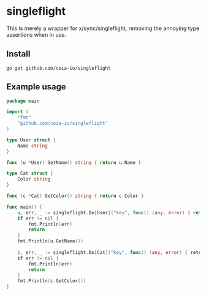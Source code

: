 # singleflight

This is merely a wrapper for x/sync/singleflight, removing the annoying type assertions when in use.

## Install

```shell
go get github.com/coia-io/singleflight
```

## Example usage

```go
package main

import (
	"fmt"
	"github.com/coia-io/singleflight"
)

type User struct {
	Name string
}

func (u *User) GetName() string { return u.Name }

type Cat struct {
	Color string
}

func (c *Cat) GetColor() string { return c.Color }

func main() {
	u, err, _ := singleflight.Do[User]("key", func() (any, error) { return &User{"Zephyr"}, nil })
    if err != nil {
		fmt.Println(err)
		return
    }
	fmt.Println(u.GetName())
	
	c, err, _ := singleflight.Do[Cat]("key", func() (any, error) { return &Cat{"Black"}, nil })
	if err != nil {
		fmt.Println(err)
		return
	}
	fmt.Println(c.GetColor())
}
```
